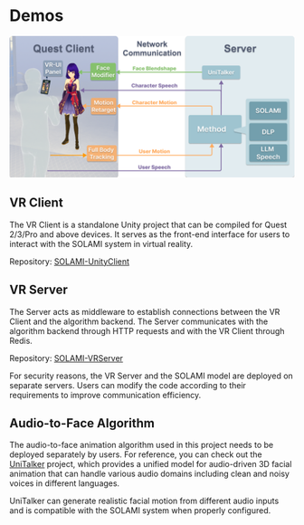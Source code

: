 # Demos

![Demo](../assets/demo.png)

## VR Client

The VR Client is a standalone Unity project that can be compiled for Quest 2/3/Pro and above devices. It serves as the front-end interface for users to interact with the SOLAMI system in virtual reality.

Repository: [SOLAMI-UnityClient](https://github.com/EsukaStudio/SOLAMI-UnityClient)

## VR Server

The Server acts as middleware to establish connections between the VR Client and the algorithm backend. The Server communicates with the algorithm backend through HTTP requests and with the VR Client through Redis.

Repository: [SOLAMI-VRServer](https://github.com/AlanJiang98/SOLAMI/tree/Weiye-VRServer/demos/VRServer)

For security reasons, the VR Server and the SOLAMI model are deployed on separate servers. Users can modify the code according to their requirements to improve communication efficiency.

## Audio-to-Face Algorithm

The audio-to-face animation algorithm used in this project needs to be deployed separately by users. For reference, you can check out the [UniTalker](https://github.com/X-niper/UniTalker) project, which provides a unified model for audio-driven 3D facial animation that can handle various audio domains including clean and noisy voices in different languages.

UniTalker can generate realistic facial motion from different audio inputs and is compatible with the SOLAMI system when properly configured.